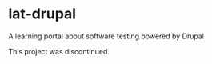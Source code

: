 # lat-drupal
A learning portal about software testing powered by Drupal

This project was discontinued.
